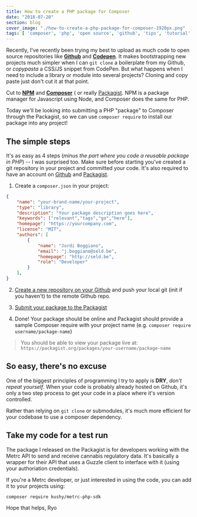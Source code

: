```yaml
---
title: How to create a PHP package for Composer
date: "2018-07-20"
section: blog
cover_image: "./how-to-create-a-php-package-for-composer-1920px.png"
tags: [ 'composer', 'php', 'open source', 'github', 'tips', 'tutorial' ]
---
```


Recently, I've recently been trying my best to upload as much code to open source repositories like [**Github**](http://github.com/whoisryosuke) and [**Codepen**](http://codepen.io/whoisryosuke). It makes bootstrapping new projects much simpler when I can `git clone` a boilerplate from my Github, or *copypasta* a CSS/JS snippet from CodePen. But what happens when I need to include a library or module into several projects? Cloning and copy paste just don't cut it at that point.

Cut to [**NPM**](http://npmjs.com) and [**Composer**](http://getcomposer.com) ( or really [Packagist](http://packagist.com). NPM is a package manager for Javascript using Node, and Composer does the same for PHP. 

Today we'll be looking into submitting a PHP "package" to Composer through the Packagist, so we can use `composer require` to install our package into any project!

## The simple steps

It's as easy as 4 steps (*minus the part where you code a reusable package in PHP*) -- I was surprised too. Make sure before starting you've created a git repository in your project and committed your code. It's also required to have an account on [Github](http://github.com) and [Packagist](http://packagist).

1. Create a `composer.json` in your project:

```json
{
    "name": "your-brand-name/your-project",
    "type": "library",
    "description": "Your package description goes here",
    "keywords": ["relevant","tags","go","here"],
    "homepage": "https://yourcompany.com",
    "license": "MIT",
    "authors": [
        {
            "name": "Jordi Boggiano",
            "email": "j.boggiano@seld.be",
            "homepage": "http://seld.be",
            "role": "Developer"
        }
    ],
}
```

2. [Create a new repository on your Github](https://github.com/new) and push your local git (init if you haven't) to the remote Github repo.

3. [Submit your package to the Packagist](https://packagist.org/packages/submit)

4. Done! Your package should be online and Packagist should provide a sample Composer require with your project name (e.g. `composer require username/package-name`)

> You should be able to view your package live at: `https://packagist.org/packages/your-username/package-name`

## So easy, there's no excuse

One of the biggest principles of programming I try to apply is **DRY**, *don't repeat yourself*. When your code is probably already hosted on Github, it's only a two step process to get your code in a place where it's version controlled. 

Rather than relying on `git clone` or submodules, it's much more efficient for your codebase to use a composer dependency. 

## Take my code for a test run

The package I released on the Packagist is for developers working with the Metrc API to send and receive cannabis regulatory data. It's basically a wrapper for their API that uses a Guzzle client to interface with it (using your authoriation credentials).

If you're a Metrc developer, or just interested in using the code, you can add it to your projects using:

`composer require kushy/metrc-php-sdk`

Hope that helps,
Ryo